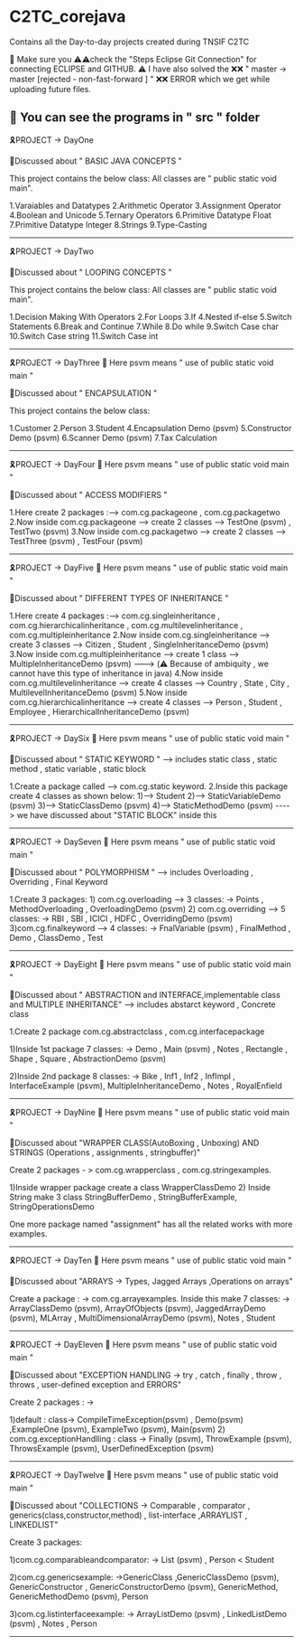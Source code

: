 # C2TC_corejava
Contains all the Day-to-day projects created during TNSIF C2TC

📌 Make sure you ⚠️⚠️check the "Steps Eclipse Git Connection" for connecting ECLIPSE and GITHUB.
⚠️ I have also solved the ❌❌ " master -> master [rejected - non-fast-forward ] " ❌❌ ERROR which we get while uploading future files.


📌 You can see the programs in " src " folder
--------------------------------------------------------------------------------------------------------
🎗️PROJECT -> DayOne          

📌Discussed about " BASIC JAVA CONCEPTS "

This project contains the below class:
All classes are " public static void main".

1.Varaiables and Datatypes
2.Arithmetic Operator
3.Assignment Operator
4.Boolean and Unicode
5.Ternary Operators
6.Primitive Datatype Float
7.Primitive Datatype Integer
8.Strings
9.Type-Casting

---------------------------------------------------------------------------------------------------------
🎗️PROJECT -> DayTwo                  

📌Discussed about " LOOPING CONCEPTS "

This project contains the below class:
All classes are " public static void main".

1.Decision Making With Operators
2.For Loops
3.If
4.Nested if-else
5.Switch Statements
6.Break and Continue
7.While
8.Do while
9.Switch Case char
10.Switch Case string
11.Switch Case int

-----------------------------------------------------------------------------------------------------------
🎗️PROJECT -> DayThree                                  📌 Here psvm means " use of public static void main "

📌Discussed about " ENCAPSULATION "

This project contains the below class:

1.Customer
2.Person
3.Student
4.Encapsulation Demo (psvm)
5.Constructor Demo (psvm)
6.Scanner Demo (psvm)
7.Tax Calculation

----------------------------------------------------------------------------------------------------------
🎗️PROJECT -> DayFour                                  📌  Here psvm means " use of public static void main "

📌Discussed about " ACCESS MODIFIERS "

1.Here create 2 packages :--> com.cg.packageone , com.cg.packagetwo
2.Now inside com.cg.packageone --> create 2 classes --> TestOne (psvm) , TestTwo (psvm)
3.Now inside com.cg.packagetwo --> create 2 classes --> TestThree (psvm) , TestFour (psvm)

----------------------------------------------------------------------------------------------------------
🎗️PROJECT -> DayFive                                  📌  Here psvm means " use of public static void main "

📌Discussed about " DIFFERENT TYPES OF INHERITANCE "

1.Here create 4 packages :--> com.cg.singleinheritance , com.cg.hierarchicalinheritance , com.cg.multilevelinheritance , com.cg.multipleinheritance
2.Now inside com.cg.singleinheritance --> create 3 classes --> Citizen , Student , SingleInheritanceDemo (psvm)
3.Now inside com.cg.multipleinheritance --> create 1 class --> MultipleInheritanceDemo (psvm) ---> (⚠️ Because of ambiquity , we cannot have this type of inheritance in java)
4.Now inside com.cg.multilevelinheritance --> create 4 classes --> Country , State , City , MultilevelInheritanceDemo (psvm)
5.Now inside com.cg.hierarchicalinheritance --> create 4 classes --> Person , Student , Employee , HierarchicalInheritanceDemo (psvm)

------------------------------------------------------------------------------------------------------------
🎗️PROJECT -> DaySix                                 📌  Here psvm means " use of public static void main "

📌Discussed about " STATIC KEYWORD " --> includes static class , static method , static variable , static block

1.Create a package called --> com.cg.static keyword.
2.Inside this package create 4 classes as shown below:
   1)--> Student
   2)--> StaticVariableDemo (psvm)
   3)--> StaticClassDemo (psvm)
   4)--> StaticMethodDemo (psvm)    ----> we have discussed about "STATIC BLOCK" inside this

-----------------------------------------------------------------------------------------------------------
🎗️PROJECT -> DaySeven                                📌  Here psvm means " use of public static void main "

📌Discussed about " POLYMORPHISM " --> includes Overloading , Overriding , Final Keyword

1.Create 3 packages:
       1) com.cg.overloading --> 3 classes: -> Points , MethodOverloading , OverloadingDemo (psvm)
       2) com.cg.overriding  --> 5 classes: -> RBI , SBI , ICICI , HDFC , OverridingDemo (psvm)
       3)com.cg.finalkeyword --> 4 classes: -> FnalVariable (psvm) , FinalMethod , Demo , ClassDemo , Test

-----------------------------------------------------------------------------------------------------------
🎗️PROJECT -> DayEight                                📌  Here psvm means " use of public static void main "

📌Discussed about " ABSTRACTION and INTERFACE,implementable class and MULTIPLE INHERITANCE" --> includes abstarct keyword , Concrete class

1.Create 2 package com.cg.abstractclass , com.cg.interfacepackage

   1)Inside 1st package 7 classes: -> Demo , Main (psvm) , Notes , Rectangle , Shape , Square , AbstractionDemo (psvm)

   2)Inside 2nd package 8 classes: -> Bike , Inf1 , Inf2 , InfImpl , InterfaceExample (psvm), MultipleInheritanceDemo , Notes , RoyalEnfield

---------------------------------------------------------------------------------------------------------------
🎗️PROJECT -> DayNine                                📌  Here psvm means " use of public static void main "

📌Discussed about "WRAPPER CLASS(AutoBoxing , Unboxing) AND STRINGS (Operations , assignments , stringbuffer)"

Create 2 packages - >  com.cg.wrapperclass , com.cg.stringexamples.

1)Inside wrapper package create a class WrapperClassDemo
2) Inside String make 3 class StringBufferDemo , StringBufferExample, StringOperationsDemo


One more package named "assignment" has all the related works with more examples.

---------------------------------------------------------------------------------------------------------------
🎗️PROJECT -> DayTen                                📌  Here psvm means " use of public static void main "

📌Discussed about "ARRAYS -> Types, Jagged Arrays ,Operations on arrays"

Create a package : -> com.cg.arrayexamples.
Inside this make 7 classes: -> ArrayClassDemo (psvm), ArrayOfObjects (psvm), JaggedArrayDemo (psvm), MLArray , MultiDimensionalArrayDemo (psvm), Notes , Student

-------------------------------------------------------------------------------------------------------------
🎗️PROJECT -> DayEleven                                📌  Here psvm means " use of public static void main "

📌Discussed about "EXCEPTION HANDLING -> try , catch , finally , throw , throws , user-defined exception and ERRORS"

Create 2 packages : -> 

1)default : class-> CompileTimeException(psvm) , Demo(psvm) ,ExampleOne (psvm), ExampleTwo (psvm), Main(psvm)
2) com.cg.exceptionHandlling : class -> Finally (psvm), ThrowExample (psvm), ThrowsExample (psvm), UserDefinedException (psvm)

-------------------------------------------------------------------------------------------------------------
🎗️PROJECT -> DayTwelve                                📌  Here psvm means " use of public static void main "

📌Discussed about "COLLECTIONS -> Comparable , comparator , generics(class,constructor,method) , list-interface ,ARRAYLIST , LINKEDLIST"

Create 3 packages:

1)com.cg.comparableandcomparator: -> List (psvm) , Person < Student

2)com.cg.genericsexample: ->GenericClass ,GenericClassDemo (psvm), GenericConstructor , GenericConstructorDemo (psvm), GenericMethod, GenericMethodDemo (psvm), Person

3)com.cg.listinterfaceexample: -> ArrayListDemo (psvm) , LinkedListDemo (psvm) , Notes , Person

-------------------------------------------------------------------------------------------------------------












